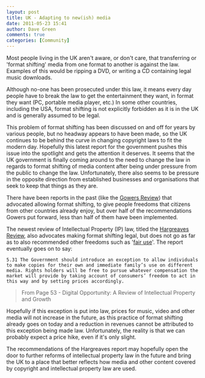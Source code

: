 ```yaml
---
layout: post
title: UK - Adapting to new(ish) media
date: 2011-05-23 15:41
author: Dave Green
comments: true
categories: [Community]
---
```


Most people living in the UK aren't aware, or don't care, that transferring or 'format shifting' media from one format to another is against the law. Examples of this would be ripping a DVD, or writing a CD containing legal music downloads.

Although no-one has been prosecuted under this law, it means every day people have to break the law to get the entertainment they want, in format they want (PC, portable media player, etc.) In some other countries, including the USA, format shifting is not explicitly forbidden as it is in the UK and is generally assumed to be legal.

This problem of format shifting has been discussed on and off for years by various people, but no headway appears to have been made, so the UK continues to be behind the curve in changing copyright laws to fit the modern day. Hopefully this latest report for the government pushes this issue into the spotlight and gets the attention it deserves. It seems that the UK government is finally coming around to the need to change the law in regards to format shifting of media content after being under pressure from the public to change the law. Unfortunately, there also seems to be pressure in the opposite direction from established businesses and organisations that seek to keep that things as they are.

There have been reports in the past (like the [Gowers Review](http://webarchive.nationalarchives.gov.uk/20100407010852/http://www.hm-treasury.gov.uk/gowers_review_index.htm)) that advocated allowing format shifting, to give people freedoms that citizens from other countries already enjoy, but over half of the recommendations Gowers put forward, less than half of them have been implemented.

The newest review of Intellectual Property (IP) law, titled the [Hargreaves Review](http://www.ipo.gov.uk/ipreview.htm), also advocates making format shifting legal, but does not go as far as to also recommended other freedoms such as '[fair use](https://www.chamberofcommerce.org/digital-media-laws-for-small-businesses/#fair-use-using-the-likeness-of-another)'. The report eventually goes on to say:

    5.31 The Government should introduce an exception to allow individuals to make copies for their own and immediate family’s use on different media. Rights holders will be free to pursue whatever compensation the market will provide by taking account of consumers’ freedom to act in this way and by setting prices accordingly.

> From Page 53 - Digital Opportunity: A Review of Intellectual Property and Growth

Hopefully if this exception is put into law, prices for music, video and other media will not increase in the future, as this practice of format shifting already goes on today and a reduction in revenues cannot be attributed to this exception being made law. Unfortunately, the reality is that we can probably expect a price hike, even if it's only slight.

The recommendations of the Hargreaves report may hopefully open the door to further reforms of intellectual property law in the future and bring the UK to a place that better reflects how media and other content covered by copyright and intellectual property law are used.
